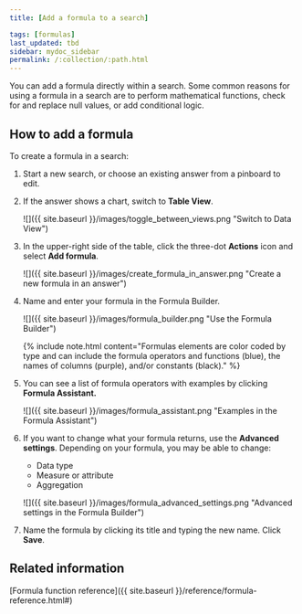```yaml
---
title: [Add a formula to a search]

tags: [formulas]
last_updated: tbd
sidebar: mydoc_sidebar
permalink: /:collection/:path.html
---
```

You can add a formula directly within a search. Some common reasons for using a formula in a search are to perform mathematical functions, check for and replace null values, or add conditional logic.

## How to add a formula

To create a formula in a search:

1. Start a new search, or choose an existing answer from a pinboard to edit.
2. If the answer shows a chart, switch to **Table View**.

     ![]({{ site.baseurl }}/images/toggle_between_views.png "Switch to Data View")

3. In the upper-right side of the table, click the three-dot **Actions** icon and select **Add formula**.

     ![]({{ site.baseurl }}/images/create_formula_in_answer.png "Create a new formula in an answer")

4. Name and enter your formula in the Formula Builder.

     ![]({{ site.baseurl }}/images/formula_builder.png "Use the Formula Builder")

    {% include note.html content="Formulas elements are color coded by type and can include the formula operators and functions (blue), the names of columns (purple), and/or constants (black)." %}

5.  You can see a list of formula operators with examples by clicking **Formula Assistant.**

    ![]({{ site.baseurl }}/images/formula_assistant.png "Examples in the Formula Assistant")

6.  If you want to change what your formula returns, use the **Advanced settings**. Depending on your formula, you may be able to change:

    -   Data type
    -   Measure or attribute
    -   Aggregation

    ![]({{ site.baseurl }}/images/formula_advanced_settings.png "Advanced settings in the Formula Builder")

7. Name the formula by clicking its title and typing the new name. Click **Save**.


## Related information  

[Formula function reference]({{ site.baseurl }}/reference/formula-reference.html#)
